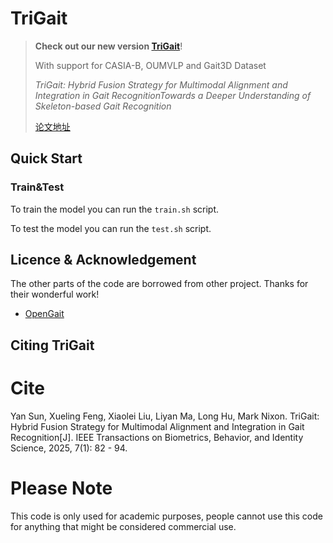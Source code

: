 # TriGait


> __Check out our new version [TriGait](https://github.com/YanSun-github/TriGait)__!
>
> With support for CASIA-B, OUMVLP  and Gait3D Dataset
>
> _TriGait: Hybrid Fusion Strategy for Multimodal Alignment and Integration in Gait RecognitionTowards a Deeper Understanding of Skeleton-based Gait Recognition_
>
> [论文地址]()

## Quick Start

### Train&Test

To train the model you can run the `train.sh` script.

To test the model you can run the `test.sh` script.

## Licence & Acknowledgement

The other parts of the code are borrowed from other project. Thanks for their wonderful work!

- [OpenGait](https://github.com/ShiqiYu/OpenGait)

## <a name="CitingGaitGraph"></a>Citing TriGait

# Cite
Yan Sun, Xueling Feng, Xiaolei Liu, Liyan Ma, Long Hu, Mark Nixon. TriGait: Hybrid Fusion Strategy for Multimodal Alignment and Integration in Gait Recognition[J]. IEEE Transactions on Biometrics, Behavior, and Identity Science, 2025, 7(1): 82 - 94.

# Please Note
This code is only used for academic purposes, people cannot use this code for anything that might be considered commercial use.

